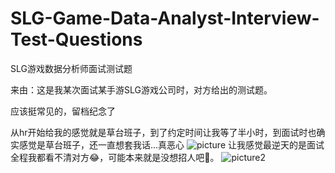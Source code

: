 # SLG-Game-Data-Analyst-Interview-Test-Questions
SLG游戏数据分析师面试测试题

来由：这是我某次面试某手游SLG游戏公司时，对方给出的测试题。

应该挺常见的，留档纪念了

从hr开始给我的感觉就是草台班子，到了约定时间让我等了半小时，到面试时也确实感觉是草台班子，还一直想套我话...真恶心
![picture](https://github.com/SolitaryEgo/SLG-Game-Data-Analyst-Interview-Test-Questions/blob/main/IMG_20250319_210947.jpg)
让我感觉最逆天的是面试全程我都看不清对方😂，可能本来就是没想招人吧🤢。
![picture2](https://github.com/SolitaryEgo/SLG-Game-Data-Analyst-Interview-Test-Questions/blob/main/IMG_20250319_210748.jpg)


